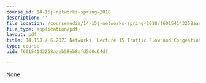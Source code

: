 ```yaml
---
course_id: 14-15j-networks-spring-2018
description: ''
file_location: /coursemedia/14-15j-networks-spring-2018/f60154143258aaeb58eb8afd5d0c64df_MIT14_15JS18_lec15.pdf
file_type: application/pdf
layout: pdf
title: 14.15J / 6.207J Networks, Lecture 15 Traffic Flow and Congestion Games
type: course
uid: f60154143258aaeb58eb8afd5d0c64df

---
```

None